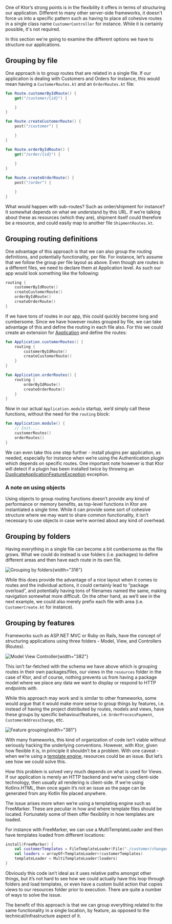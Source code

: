 [//]: # (title: Application structure)

One of Ktor’s strong points is in the flexibility it offers in terms of structuring our application. Different to many other server-side frameworks, it doesn't force us into a specific pattern such as having to place all cohesive routes in a single class name `CustomerController` for instance. While it is certainly possible, it's not required.

In this section we're going to examine the different options we have to structure our applications.

## Grouping by file

One approach is to group routes that are related in a single file. If our application is dealing with Customers and Orders for instance, this would mean having a `CustomerRoutes.kt` and an `OrderRoutes.kt` file:

<tabs>
<tab title="CustomerRoutes.kt">

```kotlin
fun Route.customerByIdRoute() {
    get("/customer/{id}") {

    }
}

fun Route.createCustomerRoute() {
    post("/customer") {

    }
}
```
</tab>
<tab title="OrderRoutes.kt">

```kotlin
fun Route.orderByIdRoute() {
    get("/order/{id}") {
    
    }
}

fun Route.createOrderRoute() {
    post("/order") {

    }
}
```
</tab>
</tabs>


What would happen with sub-routes? Such as order/shipment for instance? It somewhat depends on what we understand by this URL. 
If we’re talking about these as resources (which they are), shipment itself could therefore be a resource, and could easily map 
to another file `ShipmentRoutes.kt`.

## Grouping routing definitions

One advantage of this approach is that we can also group the routing definitions, and potentially functionality, per file. For instance, let’s assume 
that we follow the group per file layout as above. Even though are routes in a different files, we need to declare them at Application level. As such 
our app would look something like the following:

```kotlin
routing {
    customerByIdRoute()
    createCustomerRoute()
    orderByIdRoute()
    createOrderRoute()
}
```

If we have tons of routes in our app, this could quickly become long and cumbersome. Since we have however routes grouped by file, 
we can take advantage of this and define the routing in each file also. For this we could create an extension for [Application](https://api.ktor.io/ktor-server/ktor-server-core/ktor-server-core/io.ktor.application/-application/index.html) and define the routes:

<tabs>
<tab title="CustomerRoutes.kt">

```kotlin
fun Application.customerRoutes() {
    routing {
        customerByIdRoute()
        createCustomerRoute()    
    }    
}
```
</tab>
<tab title="OrderRoutes.kt">

```kotlin
fun Application.orderRoutes() {
    routing {
        orderByIdRoute()
        createOrderRoute()
    }
}
```
</tab>
</tabs>



Now in our actual `Application.module` startup, we’d simply call these functions, without the need for the `routing` block:

```kotlin
fun Application.module() {
    // Init....
    customerRoutes()
    orderRoutes()
}
```

We can even take this one step further - install plugins per application, as needed, especially for instance when we’re using 
the Authentication plugin which depends on specific routes. One important note however is that Ktor will detect if a 
plugin has been installed twice by throwing an [DuplicateApplicationFeatureException](https://api.ktor.io/ktor-server/ktor-server-core/ktor-server-core/io.ktor.application/-duplicate-application-feature-exception/index.html) exception.

### A note on using objects

Using objects to group routing functions doesn’t provide any kind of performance or memory benefits, as top-level functions in Ktor are 
instantiated a single time. While it can provide some sort of cohesive structure where we may want to share common functionality, it isn’t 
necessary to use objects in case we’re worried about any kind of overhead.

## Grouping by folders

Having everything in a single file can become a bit cumbersome as the file grows. 
What we could do instead is use folders (i.e. packages) to define different areas and then have each route in its own file.

![Grouping by folders](ktor-routing-1.png){width="316"}

While this does provide the advantage of a nice layout when it comes to routes and the individual actions, it could certainly 
lead to “package overload”, and potentially having tons of filenames named the same, making navigation somewhat more difficult.
 On the other hand, as we’ll see in the next example, we could also merely prefix each file with area (i.e. `CustomerCreate.kt` for instance).

## Grouping by features

Frameworks such as ASP.NET MVC or Ruby on Rails, have the concept of structuring applications using three folders - Model, View, and Controllers (Routes).

![Model View Controller](ktor-routing-2.png){width="382"}


This isn’t far-fetched with the schema we have above which is grouping routes in their own packages/files, our views in the `resources` folder in the case of Ktor, and of course, nothing prevents us from having a package model where we place any data we want to display or respond to HTTP endpoints with.

While this approach may work and is similar to other frameworks, some would argue that it would make more sense to group things by features, i.e. instead of having the project 
distributed by routes, models and views, have these groups by specific behaviour/features, i.e. `OrderProcessPayment`, `CustomerAddressChange`, etc.

![Feature grouping](ktor-routing-3.png){width="381"}

With many frameworks, this kind of organization of code isn’t viable without seriously hacking the underlying conventions. However, with Ktor, given how flexible it is, 
in principle it shouldn’t be a problem. With one caveat - when we’re using a [template engine](Working_with_views.md), resources could be an issue. But let’s see how we could solve this.

How this problem is solved very much depends on what is used for Views. If our application is merely an HTTP backend and we’re using client-side technology, then usually all rendering is 
client-side. If we’re using Kotlinx.HTML, then once again it’s not an issue as the page can be generated from any Kotlin file placed anywhere. 

The issue arises more when we’re using a templating engine such as FreeMarker. These are peculiar in how and where template files should be located. 
Fortunately some of them offer flexibility in how templates are loaded.

For instance with FreeMarker, we can use a MultiTemplateLoader and then have templates loaded from different locations:

```kotlin
install(FreeMarker) {
    val customerTemplates = FileTemplateLoader(File("./customer/changeAddress"))
    val loaders = arrayOf<TemplateLoader>(customerTemplates)
    templateLoader = MultiTemplateLoader(loaders)
}
```

Obviously this code isn’t ideal as it uses relative paths amongst other things, but it’s not hard to see how we could actually have 
this loop through folders and load templates, or even have a custom build action that copies views to our resources folder prior to execution. 
There are quite a number of ways to solve the issue.

The benefit of this approach is that we can group everything related to the same functionality in a single location, by feature, as opposed to 
the technical/infrastructure aspect of it.